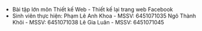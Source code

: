 - Bài tập lớn môn Thiết kế Web - Thiết kế lại trang web Facebook
- Sinh viên thực hiện:
   Phạm Lê Anh Khoa - MSSV: 6451071035
   Ngô Thành Khôi - MSSV: 6451071038
   Lê Gia Luân - MSSV: 6451071045
